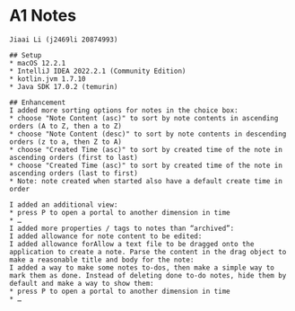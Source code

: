 # A1 Notes
    Jiaai Li (j2469li 20874993)
 
    ## Setup
    * macOS 12.2.1
    * IntelliJ IDEA 2022.2.1 (Community Edition)
    * kotlin.jvm 1.7.10
    * Java SDK 17.0.2 (temurin)
 
    ## Enhancement 
    I added more sorting options for notes in the choice box: 
    * choose "Note Content (asc)" to sort by note contents in ascending orders (A to Z, then a to Z)
    * choose "Note Content (desc)" to sort by note contents in descending orders (z to a, then Z to A)
    * choose "Created Time (asc)" to sort by created time of the note in ascending orders (first to last)
    * choose "Created Time (asc)" to sort by created time of the note in ascending orders (last to first)
    * Note: note created when started also have a default create time in order
    
    I added an additional view: 
    * press P to open a portal to another dimension in time
    * …
    I added more properties / tags to notes than “archived”: 
    I added allowance for note content to be edited: 
    I added allowance forAllow a text file to be dragged onto the application to create a note. Parse the content in the drag object to make a reasonable title and body for the note: 
    I added a way to make some notes to-dos, then make a simple way to mark them as done. Instead of deleting done to-do notes, hide them by default and make a way to show them: 
    * press P to open a portal to another dimension in time
    * …
